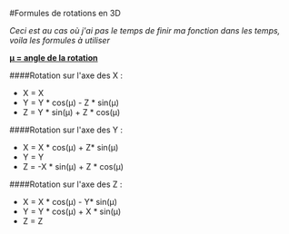 #Formules de rotations en 3D

*Ceci est au cas où j'ai pas le temps de finir ma fonction dans les temps, voila les formules à utiliser*

<u>**µ = angle de la rotation** 
</u>

####Rotation sur l'axe des X :

* X = X
* Y = Y \* cos(µ) - Z \* sin(µ)
* Z = Y \* sin(µ) + Z \* cos(µ)



####Rotation sur l'axe des Y :

* X = X \* cos(µ) + Z\* sin(µ)
* Y = Y
* Z = -X \* sin(µ) + Z \* cos(µ)



####Rotation sur l'axe des Z :

* X = X \* cos(µ) - Y\* sin(µ)
* Y = Y \* cos(µ) + X \* sin(µ)
* Z = Z